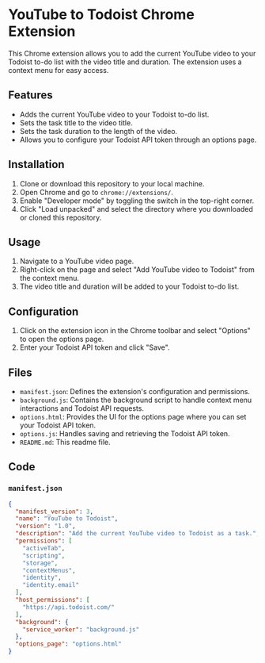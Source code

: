 # YouTube to Todoist Chrome Extension

This Chrome extension allows you to add the current YouTube video to your Todoist to-do list with the video title and duration. The extension uses a context menu for easy access.

## Features

- Adds the current YouTube video to your Todoist to-do list.
- Sets the task title to the video title.
- Sets the task duration to the length of the video.
- Allows you to configure your Todoist API token through an options page.

## Installation

1. Clone or download this repository to your local machine.
2. Open Chrome and go to `chrome://extensions/`.
3. Enable "Developer mode" by toggling the switch in the top-right corner.
4. Click "Load unpacked" and select the directory where you downloaded or cloned this repository.

## Usage

1. Navigate to a YouTube video page.
2. Right-click on the page and select "Add YouTube video to Todoist" from the context menu.
3. The video title and duration will be added to your Todoist to-do list.

## Configuration

1. Click on the extension icon in the Chrome toolbar and select "Options" to open the options page.
2. Enter your Todoist API token and click "Save".

## Files

- `manifest.json`: Defines the extension's configuration and permissions.
- `background.js`: Contains the background script to handle context menu interactions and Todoist API requests.
- `options.html`: Provides the UI for the options page where you can set your Todoist API token.
- `options.js`: Handles saving and retrieving the Todoist API token.
- `README.md`: This readme file.

## Code

### `manifest.json`

```json
{
  "manifest_version": 3,
  "name": "YouTube to Todoist",
  "version": "1.0",
  "description": "Add the current YouTube video to Todoist as a task.",
  "permissions": [
    "activeTab",
    "scripting",
    "storage",
    "contextMenus",
    "identity",
    "identity.email"
  ],
  "host_permissions": [
    "https://api.todoist.com/"
  ],
  "background": {
    "service_worker": "background.js"
  },
  "options_page": "options.html"
}

